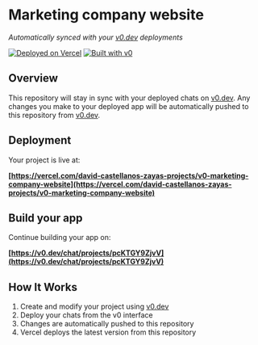 # Marketing company website

*Automatically synced with your [v0.dev](https://v0.dev) deployments*

[![Deployed on Vercel](https://img.shields.io/badge/Deployed%20on-Vercel-black?style=for-the-badge&logo=vercel)](https://vercel.com/david-castellanos-zayas-projects/v0-marketing-company-website)
[![Built with v0](https://img.shields.io/badge/Built%20with-v0.dev-black?style=for-the-badge)](https://v0.dev/chat/projects/pcKTGY9ZjvV)

## Overview

This repository will stay in sync with your deployed chats on [v0.dev](https://v0.dev).
Any changes you make to your deployed app will be automatically pushed to this repository from [v0.dev](https://v0.dev).

## Deployment

Your project is live at:

**[https://vercel.com/david-castellanos-zayas-projects/v0-marketing-company-website](https://vercel.com/david-castellanos-zayas-projects/v0-marketing-company-website)**

## Build your app

Continue building your app on:

**[https://v0.dev/chat/projects/pcKTGY9ZjvV](https://v0.dev/chat/projects/pcKTGY9ZjvV)**

## How It Works

1. Create and modify your project using [v0.dev](https://v0.dev)
2. Deploy your chats from the v0 interface
3. Changes are automatically pushed to this repository
4. Vercel deploys the latest version from this repository